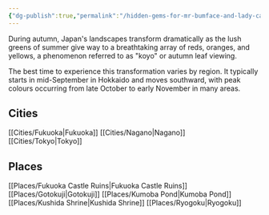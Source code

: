 ```yaml
---
{"dg-publish":true,"permalink":"/hidden-gems-for-mr-bumface-and-lady-cabanyal/","tags":["gardenEntry"]}
---
```


During autumn, Japan's landscapes transform dramatically as the lush greens of summer give way to a breathtaking array of reds, oranges, and yellows, a phenomenon referred to as "koyo" or autumn leaf viewing. 

The best time to experience this transformation varies by region. It typically starts in mid-September in Hokkaido and moves southward, with peak colours occurring from late October to early November in many areas.
## Cities
[[Cities/Fukuoka\|Fukuoka]]
[[Cities/Nagano\|Nagano]]
[[Cities/Tokyo\|Tokyo]]

## Places
[[Places/Fukuoka Castle Ruins\|Fukuoka Castle Ruins]]
[[Places/Gotokuji\|Gotokuji]]
[[Places/Kumoba Pond\|Kumoba Pond]]
[[Places/Kushida Shrine\|Kushida Shrine]]
[[Places/Ryogoku\|Ryogoku]]

